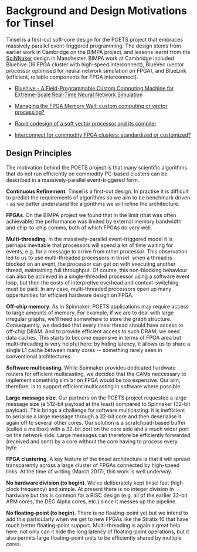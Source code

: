 # Background and Design Motivations for Tinsel

Tinsel is a first-cut soft-core design for the POETS project that
embraces massively parallel event-triggered programming.  The design
stems from earlier work in Cambridge on the BIMPA project, and lessons
learnt from the [SpiNNaker](spinnaker.cs.manchester.ac.uk) design in
Manchester.  BIMPA work at Cambridge included Bluehive (16 FPGA
cluster with high-speed interconnect), BlueVec (vector processor
optimised for neural network simulation on FPGA), and BlueLink
(efficient, reliable components for FPGA interconnect).

* [Bluehive - A Field-Programmable Custom Computing Machine for
Extreme-Scale Real-Time Neural Network Simulation](http://www.cl.cam.ac.uk/~swm11/research/papers/FCCM2012-Bluehive-preprint.pdf)

* [Managing the FPGA Memory Wall: custom computing or vector processing?](http://www.cl.cam.ac.uk/~swm11/research/papers/FPL2013-BlueVec.pdf)

* [Rapid codesign of a soft vector processor and its compiler](http://www.cl.cam.ac.uk/~swm11/research/papers/FPL2014-Vector.pdf)

* [Interconnect for commodity FPGA clusters: standardized or customized?](http://www.cl.cam.ac.uk/~swm11/research/papers/FPL2014-Network.pdf)

## Design Principles

The motivation behind the POETS project is that many
scientific algorithms that do not run efficiently on commodity
PC-based clusters can be described in a massively-parallel
event-triggered form.

**Continuous Refinement**.  Tinsel is a first-cut design.  In practise
it is difficult to predict the requirements of algorithms so we aim to
be benchmark driven - as we better understand the algorithms we will
refine the architecture.

**FPGAs**.  On the BIMPA project we found that in the limit (that was
often achievable) the performance was limited by external memory
bandwidth and chip-to-chip comms, both of which FPGAs do very well.

**Multi-threading**. In the massively-parallel event-triggered model
it is perhaps inevitable that processors will spend a lot of time
waiting for events, e.g. for a message to arrive from other processor.
This observation led to us to use multi-threaded processors in tinsel:
when a thread is blocked on an event, the processor can get on with
executing another thread, maintaining full throughput.  Of course,
this non-blocking behaviour can also be achieved in a single-threaded
processor using a software event loop, but then the costs of
interpretive overhead and context-switching must be paid.  In any
case, multi-threaded processors open up many oppertunities for
efficient hardware design on FPGA.

**Off-chip memory**. As in Spinnaker, POETS applications may require
access to large amounts of memory.  For example, if we are to deal
with large irregular graphs, we'll need somewhere to store the graph
structure.  Consequently, we decided that every tinsel thread should
have access to off-chip DRAM.  And to provide efficient access to such
DRAM, we need data caches.  This starts to become expensive in terms
of FPGA area but multi-threading is very helpful here: by hiding
latency, it allows us to share a single L1 cache between many cores --
something rarely seen in conventional architectures.

**Software multicasting**. While Spinnaker provides dedicated hardware
routers for efficient multicasting, we decided that the CAMs
neccessary to implement something similar on FPGA would be too
expensive.  Our aim, therefore, is to support efficient multicasting
in software where possible.

**Large message size**.  Our partners on the POETS project requested a
large message size (a 512-bit payload at the least) compared to
Spinnaker (32-bit payload).  This brings a challenge for software
multicasting: it is inefficient to serialise a large message through a
32-bit core and then deserialise it again off to several other cores.
Our solution is a scratchpad-based buffer (called a mailbox) with a
32-bit port on the core side and a much wider port on the network
side.  Large messages can therefore be efficiently forwarded (received
and sent) by a core without the core having to process every byte.

**FPGA clustering**. A key feature of the tinsel architecture is that
it will spread transparently across a large cluster of FPGAs connected
by high-speed links.  At the time of writing (March 2017), this work
is well underway.

**No hardware division (to begin)**. We've deliberately kept tinsel
fast (high clock frequency) and simple.  At present there is no
integer division in hardware but this is common for a RISC design
(e.g. all of the earlier 32-bit ARM cores, the DEC Alpha cores, etc.)
since it messes up the pipeline.

**No floating-point (to begin)**. There is no floating-point yet but
we intend to add this particularly when we get to new FPGAs like the
Stratix 10 that have much better floating-point support.
Multi-threading is again a great help here: not only can it hide the
long latency of floating-point operations, but it also permits large
floating-point units to be efficiently shared by multiple cores.
